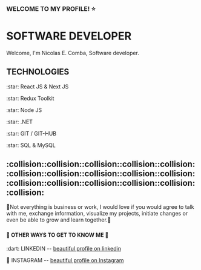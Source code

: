 ### WELCOME TO MY PROFILE! :star:
<h1> SOFTWARE DEVELOPER </h1>

</p> Welcome, I'm Nicolas E. Comba, Software developer.</p>

<h2> TECHNOLOGIES </h2>

<p> :star: React JS & Next JS</p>
<p> :star: Redux Toolkit</p>
<p> :star: Node JS</p>
<p> :star: .NET</p>
<p> :star: GIT / GIT-HUB</p>
<p> :star: SQL & MySQL</p>

<h2>:collision::collision::collision::collision::collision::collision::collision::collision::collision::collision::collision::collision::collision::collision::collision::collision:</h2>
 <p>💞️Not everything is business or work, I would love if you would agree to talk with me, exchange information, visualize my projects, initiate changes or even be able to grow and learn together.💞️ </p>
 
 ### <h4>:triangular_flag_on_post: OTHER WAYS TO GET TO KNOW ME :triangular_flag_on_post:</h4>

<p>:dart: LINKEDIN -- <a href="https://www.linkedin.com/in/nicolas-comba-94147730a/" target="_BLANK" rel="nofollow">beautiful profile on linkedin</a>

:dart: INSTAGRAM -- <a href="https://www.instagram.com/nicolascomba/" target="_BLANK" rel="nofollow">beautiful profile on Instagram</a></p>

<!---
NicolasComba2001/NicolasComba2001 is a ✨ special ✨ repository because its `README.md` (this file) appears on your GitHub profile.
You can click the Preview link to take a look at your changes.
--->
